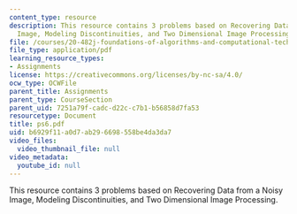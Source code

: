 ```yaml
---
content_type: resource
description: This resource contains 3 problems based on Recovering Data from a Noisy
  Image, Modeling Discontinuities, and Two Dimensional Image Processing.
file: /courses/20-482j-foundations-of-algorithms-and-computational-techniques-in-systems-biology-spring-2006/b6929f11a0d7ab296698558be4da3da7_ps6.pdf
file_type: application/pdf
learning_resource_types:
- Assignments
license: https://creativecommons.org/licenses/by-nc-sa/4.0/
ocw_type: OCWFile
parent_title: Assignments
parent_type: CourseSection
parent_uid: 7251a79f-cadc-d22c-c7b1-b56858d7fa53
resourcetype: Document
title: ps6.pdf
uid: b6929f11-a0d7-ab29-6698-558be4da3da7
video_files:
  video_thumbnail_file: null
video_metadata:
  youtube_id: null
---
```

This resource contains 3 problems based on Recovering Data from a Noisy Image, Modeling Discontinuities, and Two Dimensional Image Processing.